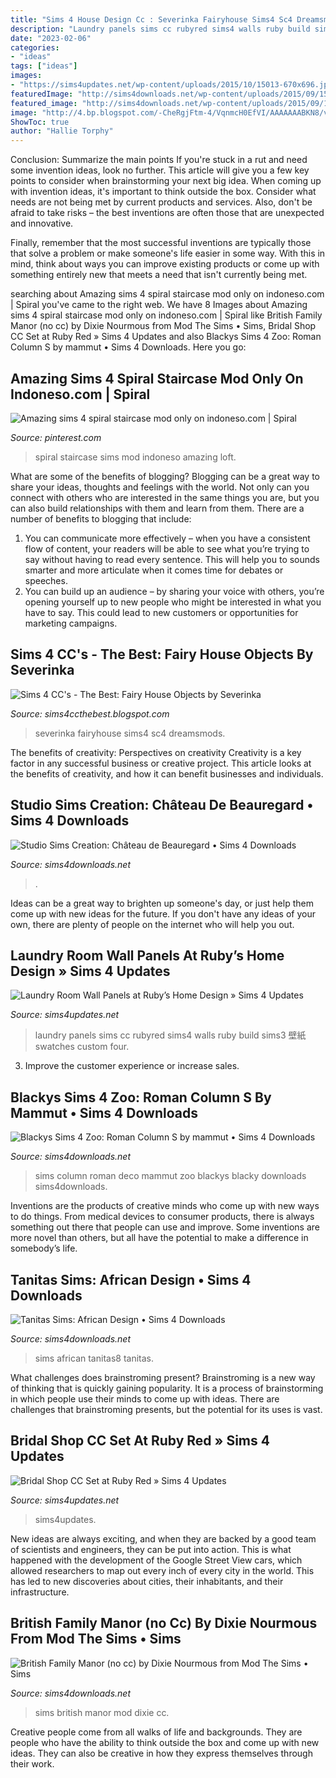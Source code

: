 ```yaml
---
title: "Sims 4 House Design Cc : Severinka Fairyhouse Sims4 Sc4 Dreamsmods"
description: "Laundry panels sims cc rubyred sims4 walls ruby build sims3 壁紙 swatches custom four"
date: "2023-02-06"
categories:
- "ideas"
tags: ["ideas"]
images:
- "https://sims4updates.net/wp-content/uploads/2015/10/15013-670x696.jpg"
featuredImage: "http://sims4downloads.net/wp-content/uploads/2015/09/1591.jpg"
featured_image: "http://sims4downloads.net/wp-content/uploads/2015/09/1591.jpg"
image: "http://4.bp.blogspot.com/-CheRgjFtm-4/VqnmcH0EfVI/AAAAAAABKN8/vUgsfqu8oAg/s1600/w-800h-600-2680548.jpg"
ShowToc: true
author: "Hallie Torphy"
---
```



Conclusion: Summarize the main points
If you're stuck in a rut and need some invention ideas, look no further. This article will give you a few key points to consider when brainstorming your next big idea.
When coming up with invention ideas, it's important to think outside the box. Consider what needs are not being met by current products and services. Also, don't be afraid to take risks – the best inventions are often those that are unexpected and innovative.

Finally, remember that the most successful inventions are typically those that solve a problem or make someone's life easier in some way. With this in mind, think about ways you can improve existing products or come up with something entirely new that meets a need that isn't currently being met.

	

		
searching about Amazing sims 4 spiral staircase mod only on indoneso.com | Spiral you've came to the right web. We have 8 Images about Amazing sims 4 spiral staircase mod only on indoneso.com | Spiral like British Family Manor (no cc) by Dixie Nourmous from Mod The Sims • Sims, Bridal Shop CC Set at Ruby Red » Sims 4 Updates and also Blackys Sims 4 Zoo: Roman Column S by mammut • Sims 4 Downloads. Here you go:
		
    
## Amazing Sims 4 Spiral Staircase Mod Only On Indoneso.com | Spiral

<img loading=lazy src="https://i.pinimg.com/736x/ca/fe/a5/cafea5826aa20c6a32c124c1d44f418f.jpg" onerror="this.onerror=null;this.src='https://tse4.mm.bing.net/th?id=OIP.Am040-6Nt44GYF3hjktKYgHaJ5&amp;pid=15.1';" alt="Amazing sims 4 spiral staircase mod only on indoneso.com | Spiral">

_Source: pinterest.com_

>spiral staircase sims mod indoneso amazing loft. 

	

What are some of the benefits of blogging?
Blogging can be a great way to share your ideas, thoughts and feelings with the world. Not only can you connect with others who are interested in the same things you are, but you can also build relationships with them and learn from them. There are a number of benefits to blogging that include: 
1) You can communicate more effectively – when you have a consistent flow of content, your readers will be able to see what you’re trying to say without having to read every sentence. This will help you to sounds smarter and more articulate when it comes time for debates or speeches. 
2) You can build up an audience – by sharing your voice with others, you’re opening yourself up to new people who might be interested in what you have to say. This could lead to new customers or opportunities for marketing campaigns.

    
## Sims 4 CC&#039;s - The Best: Fairy House Objects By Severinka

<img loading=lazy src="http://4.bp.blogspot.com/-CheRgjFtm-4/VqnmcH0EfVI/AAAAAAABKN8/vUgsfqu8oAg/s1600/w-800h-600-2680548.jpg" onerror="this.onerror=null;this.src='https://tse2.mm.bing.net/th?id=OIP.yXH7YrP9v74r5eVw4o9TUAHaFj&amp;pid=15.1';" alt="Sims 4 CC&#039;s - The Best: Fairy House Objects by Severinka">

_Source: sims4ccthebest.blogspot.com_

>severinka fairyhouse sims4 sc4 dreamsmods. 

	

The benefits of creativity: Perspectives on creativity
Creativity is a key factor in any successful business or creative project. This article looks at the benefits of creativity, and how it can benefit businesses and individuals.

    
## Studio Sims Creation: Château De Beauregard • Sims 4 Downloads

<img loading=lazy src="https://sims4downloads.net/wp-content/uploads/2018/01/3626.jpg" onerror="this.onerror=null;this.src='https://tse1.mm.bing.net/th?id=OIP.lfhnDAkDrBYFBBXlOgMxWQHaD7&amp;pid=15.1';" alt="Studio Sims Creation: Château de Beauregard • Sims 4 Downloads">

_Source: sims4downloads.net_

>. 

	

Ideas can be a great way to brighten up someone's day, or just help them come up with new ideas for the future. If you don't have any ideas of your own, there are plenty of people on the internet who will help you out.

    
## Laundry Room Wall Panels At Ruby’s Home Design » Sims 4 Updates

<img loading=lazy src="https://sims4updates.net/wp-content/uploads/2015/10/15013-670x696.jpg" onerror="this.onerror=null;this.src='https://tse4.mm.bing.net/th?id=OIP.r3TWHj103HpEj9LPuT3mqwHaHs&amp;pid=15.1';" alt="Laundry Room Wall Panels at Ruby’s Home Design » Sims 4 Updates">

_Source: sims4updates.net_

>laundry panels sims cc rubyred sims4 walls ruby build sims3 壁紙 swatches custom four. 

	

3. Improve the customer experience or increase sales.

    
## Blackys Sims 4 Zoo: Roman Column S By Mammut • Sims 4 Downloads

<img loading=lazy src="https://sims4downloads.net/wp-content/uploads/2017/08/1924.jpg" onerror="this.onerror=null;this.src='https://tse2.mm.bing.net/th?id=OIP.J0N-kgYbHaVwFvfYvQyTAAHaE8&amp;pid=15.1';" alt="Blackys Sims 4 Zoo: Roman Column S by mammut • Sims 4 Downloads">

_Source: sims4downloads.net_

>sims column roman deco mammut zoo blackys blacky downloads sims4downloads. 

	

Inventions are the products of creative minds who come up with new ways to do things. From medical devices to consumer products, there is always something out there that people can use and improve. Some inventions are more novel than others, but all have the potential to make a difference in somebody’s life.

    
## Tanitas Sims: African Design • Sims 4 Downloads

<img loading=lazy src="http://sims4downloads.net/wp-content/uploads/2015/09/1591.jpg" onerror="this.onerror=null;this.src='https://tse3.mm.bing.net/th?id=OIP.UaeQJxeWMyiXk-1gX_p_dAHaEA&amp;pid=15.1';" alt="Tanitas Sims: African Design • Sims 4 Downloads">

_Source: sims4downloads.net_

>sims african tanitas8 tanitas. 

	

What challenges does brainstroming present?
Brainstroming is a new way of thinking that is quickly gaining popularity. It is a process of brainstorming in which people use their minds to come up with ideas. There are challenges that brainstroming presents, but the potential for its uses is vast.

    
## Bridal Shop CC Set At Ruby Red » Sims 4 Updates

<img loading=lazy src="https://sims4updates.net/wp-content/uploads/2021/06/18010-1536x814.jpg" onerror="this.onerror=null;this.src='https://tse2.mm.bing.net/th?id=OIP.q38xzZrkhy5FNdUpHiLozwHaD7&amp;pid=15.1';" alt="Bridal Shop CC Set at Ruby Red » Sims 4 Updates">

_Source: sims4updates.net_

>sims4updates. 

	

New ideas are always exciting, and when they are backed by a good team of scientists and engineers, they can be put into action. This is what happened with the development of the Google Street View cars, which allowed researchers to map out every inch of every city in the world. This has led to new discoveries about cities, their inhabitants, and their infrastructure.

    
## British Family Manor (no Cc) By Dixie Nourmous From Mod The Sims • Sims

<img loading=lazy src="https://sims4downloads.net/wp-content/uploads/2021/02/1114-600x337.jpg" onerror="this.onerror=null;this.src='https://tse4.mm.bing.net/th?id=OIP.OXHbk41nAog1X8SYEW7RTwHaEK&amp;pid=15.1';" alt="British Family Manor (no cc) by Dixie Nourmous from Mod The Sims • Sims">

_Source: sims4downloads.net_

>sims british manor mod dixie cc. 

	

Creative people come from all walks of life and backgrounds. They are people who have the ability to think outside the box and come up with new ideas. They can also be creative in how they express themselves through their work.

